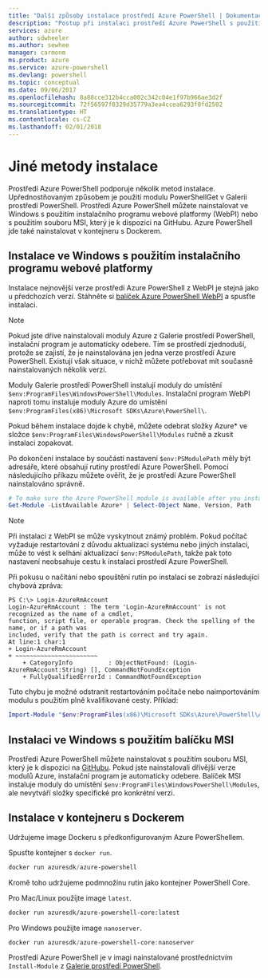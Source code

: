 ```yaml
---
title: "Další způsoby instalace prostředí Azure PowerShell | Dokumentace Microsoftu"
description: "Postup při instalaci prostředí Azure PowerShell s použitím balíčku MSI nebo instalačního programu webové platformy."
services: azure
author: sdwheeler
ms.author: sewhee
manager: carmonm
ms.product: azure
ms.service: azure-powershell
ms.devlang: powershell
ms.topic: conceptual
ms.date: 09/06/2017
ms.openlocfilehash: 8a88cce312b4cca002c342c04e1f97b966ae3d2f
ms.sourcegitcommit: 72f56597f0329d35779a3ea4ccea6293f0fd2502
ms.translationtype: HT
ms.contentlocale: cs-CZ
ms.lasthandoff: 02/01/2018
---
```

# <a name="other-installation-methods"></a>Jiné metody instalace

Prostředí Azure PowerShell podporuje několik metod instalace. Upřednostňovaným způsobem je použití modulu PowerShellGet v Galerii prostředí PowerShell. Prostředí Azure PowerShell můžete nainstalovat ve Windows s použitím instalačního programu webové platformy (WebPI) nebo s použitím souboru MSI, který je k dispozici na GitHubu. Azure PowerShell jde také nainstalovat v kontejneru s Dockerem.

## <a name="install-on-windows-using-the-web-platform-installer"></a>Instalace ve Windows s použitím instalačního programu webové platformy

Instalace nejnovější verze prostředí Azure PowerShell z WebPI je stejná jako u předchozích verzí.
Stáhněte si [balíček Azure PowerShell WebPI](http://aka.ms/webpi-azps) a spusťte instalaci.

> [!NOTE]
> Pokud jste dříve nainstalovali moduly Azure z Galerie prostředí PowerShell, instalační program je automaticky odebere. Tím se prostředí zjednoduší, protože se zajistí, že je nainstalována jen jedna verze prostředí Azure PowerShell. Existují však situace, v nichž můžete potřebovat mít současně nainstalovaných několik verzí.
>
> Moduly Galerie prostředí PowerShell instalují moduly do umístění `$env:ProgramFiles\WindowsPowerShell\Modules`. Instalační program WebPI naproti tomu instaluje moduly Azure do umístění `$env:ProgramFiles(x86)\Microsoft SDKs\Azure\PowerShell\`.
>
> Pokud během instalace dojde k chybě, můžete odebrat složky Azure* ve složce `$env:ProgramFiles\WindowsPowerShell\Modules` ručně a zkusit instalaci zopakovat.

Po dokončení instalace by součástí nastavení `$env:PSModulePath` měly být adresáře, které obsahují rutiny prostředí Azure PowerShell. Pomocí následujícího příkazu můžete ověřit, že je prostředí Azure PowerShell nainstalováno správně.

```powershell
# To make sure the Azure PowerShell module is available after you install
Get-Module -ListAvailable Azure* | Select-Object Name, Version, Path
```

> [!NOTE]
> Při instalaci z WebPI se může vyskytnout známý problém. Pokud počítač vyžaduje restartování z důvodu aktualizací systému nebo jiných instalací, může to vést k selhání aktualizací `$env:PSModulePath`, takže pak toto nastavení neobsahuje cestu k instalaci prostředí Azure PowerShell.

Při pokusu o načítání nebo spouštění rutin po instalaci se zobrazí následující chybová zpráva:

```
PS C:\> Login-AzureRmAccount
Login-AzureRmAccount : The term 'Login-AzureRmAccount' is not recognized as the name of a cmdlet,
function, script file, or operable program. Check the spelling of the name, or if a path was
included, verify that the path is correct and try again.
At line:1 char:1
+ Login-AzureRmAccount
+ ~~~~~~~~~~~~~~~~~~~~~~~
    + CategoryInfo          : ObjectNotFound: (Login-AzureRmAccount:String) [], CommandNotFoundException
    + FullyQualifiedErrorId : CommandNotFoundException
```

Tuto chybu je možné odstranit restartováním počítače nebo naimportováním modulu s použitím plně kvalifikované cesty. Příklad:

```powershell
Import-Module "$env:ProgramFiles(x86)\Microsoft SDKs\Azure\PowerShell\AzureRM.psd1"
```

## <a name="install-on-windows-using-the-msi-package"></a>Instalaci ve Windows s použitím balíčku MSI

Prostředí Azure PowerShell můžete nainstalovat s použitím souboru MSI, který je k dispozici na [GitHubu](https://aka.ms/azps-release). Pokud jste nainstalovali dřívější verze modulů Azure, instalační program je automaticky odebere. Balíček MSI instaluje moduly do umístění `$env:ProgramFiles\WindowsPowerShell\Modules`, ale nevytváří složky specifické pro konkrétní verzi.

## <a name="install-in-a-docker-container"></a>Instalace v kontejneru s Dockerem

Udržujeme image Dockeru s předkonfigurovaným Azure PowerShellem.

Spusťte kontejner s `docker run`.

```powershell
docker run azuresdk/azure-powershell
```

Kromě toho udržujeme podmnožinu rutin jako kontejner PowerShell Core.

Pro Mac/Linux použijte image `latest`.

```bash
docker run azuresdk/azure-powershell-core:latest
```

Pro Windows použijte image `nanoserver`.

```powershell
docker run azuresdk/azure-powershell-core:nanoserver
```

Prostředí Azure PowerShell je v imagi nainstalované prostřednictvím `Install-Module` z [Galerie prostředí PowerShell](https://www.powershellgallery.com/).
